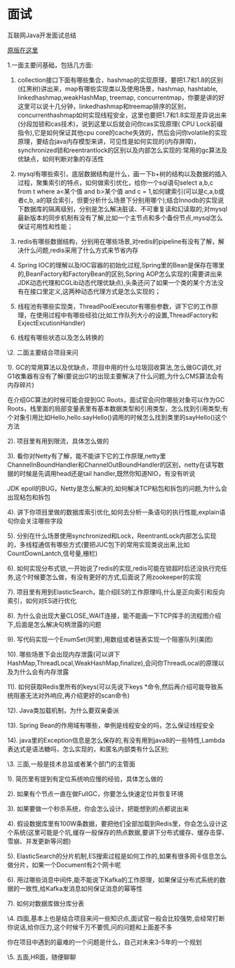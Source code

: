# 面试

互联网Java开发面试总结  

[原版在这里](http://xinsheng.huawei.com/cn/index.php?app=forum&mod=Detail&act=index&id=3885437)

1.一面主要问基础，包括几方面:

1) collection接口下面有哪些集合，hashmap的实现原理，要把1.7和1.8的区别(红黑树)讲出来，map有哪些实现类以及使用场景，hashmap, hashtable, linkedhashmap,weakHashMap, treemap, concurrentmap，你要是讲的好这里可以说十几分钟，linkedhashmap和treemap排序的区别，concurrenthashmap如何实现线程安全，这里也要把1.7和1.8实现差异说出来(分段加锁和cas技术)，说到这里以后就会问你cas实现原理( CPU Lock前缀指令),它是如何保证其他cpu core的cache失效的，然后会问你volatile的实现原理，要结合java内存模型来讲，可见性是如何实现的(内存屏障)，synchronized锁和reentrantlock的区别以及内部怎么实现的:常用的gc算法及优缺点，如何判断对象的存活性

 

2) mysql有哪些索引，底层数据结构是什么，画一下b+树的结构以及数据的插入过程，聚集索引的特点，如何做索引优化，给你一个sql语句select a,b,c from t where a<某个值 and  b>某个值 and c = 1,如何建索引(可以是c,a,b或者c,b, a的联合索引，但要分析什么场景下分别用哪个);结合Innodb的实现说下数据库的隔离级别，分别是怎么解决脏读、不可重复读和幻读取的;对mysql最新版本的同步机制有没有了解,比如一个主节点和多个备份节点,mysql怎么保证可用性和性能；

 

3) redis有哪些数据结构，分别用在哪些场景,对redis的pipeline有没有了解，解决什么问题,redis采用了什么方式来节省内存

 

4) Spring IOC的理解以及IOC容器的初始化过程,Spring里的Bean是保存在哪里的,BeanFactory和FactoryBean的区别,Spring AOP怎么实现的(需要讲出来JDK动态代理和CGLib动态代理优缺点),头条还问了如果一个类的某个方法没有在接口里定义,这两种动态代理方式是怎么实现的；

 

 

5) 线程池有哪些实现类，ThreadPoolExecutor有哪些参数，讲下它的工作原理，在使用过程中有哪些经验(比如工作队列大小的设置,ThreadFactory和ExjectExcutionHandler)

 

6) 线程有哪些状态以及怎么转换的

 

\2. 二面主要结合项目来问

 

1). GC的常用算法以及优缺点，项目中用的什么垃圾回收算法,怎么做GC调优,对G1收集器有没有了解(要说出G1的出现主要解决了什么问题,为什么CMS算法会有内存碎片)

在介绍GC算法的时候可能会提到GC Roots，面试官会问你哪些对象可以作为GC Roots，栈里面的局部变量表里有基本数据类型和引用类型，怎么找到引用类型;有个对象引用比如Hello,hello.sayHello()调用的时候怎么找到类里的sayHello()这个方法

 

2). 项目里有用到限流，具体怎么做的

 

3). 看你对Netty有了解，能不能讲下它的工作原理,netty里ChannelInBoundHandler和ChannelOutBoundHandler的区别，netty在读写数据的时候是先调用head还是tail handler,既然你知道NIO，有没有听说

JDK epoll的BUG，Netty是怎么解决的,如何解决TCP粘包和拆包的问题,为什么会出现粘包和拆包

 

4). 讲下你项目里做的数据库索引优化,如何去分析一条语句的执行性能,explain语句你会关注哪些字段

 

5). 分别在什么场景使用synchronized和Lock，ReentrantLock内部怎么实现的，多线程通信有哪些方式(要把JUC包下的常用实现类说出来,比如CountDownLantch,信号量,栅栏)

 

6). 如何实现分布式锁,一开始说了redis的实现,redis可能在锁超时后还没执行完任务,这个时候要怎么做，有没有更好的方式,后面说了用zookeeper的实现

 

7). 项目里有用到ElasticSearch，能介绍ES的工作原理吗,什么是正向索引和反向索引，如何对ES进行优化

 

8). 为什么会出现大量CLOSE_WAIT连接，能不能画一下TCP挥手的流程图介绍下,后面是怎么解决句柄泄露的问题

 

9). 写代码实现一个EnumSet(阿里),用数组或者链表实现一个阻塞队列(美团)

 

10). 哪些场景下会出现内存泄露(可以讲下HashMap,ThreadLocal,WeakHashMap,finalize),会问你ThreadLocal的原理以及为什么会有内存泄露

 

11). 如何获取Redis里所有的keys(可以先说下keys *命令,然后再介绍可能导致系统阻塞无法对外响应,再介绍更好的scan命令)

 

12). Java类加载机制，为什么要双亲委派

 

13). Spring Bean的作用域有哪些，单例是线程安全的吗，怎么保证线程安全

 

14). java里的Exception信息是怎么保存的,有没有用到java8的一些特性,Lambda表达式是语法糖吗，怎么实现的，和匿名内部类有什么区别; 

 

\3. 三面,一般是技术总监或者某个部门的主管面

 

1). 简历里有提到有定位系统响应慢的经验，具体怎么做的

 

2). 如果有个节点一直在做FullGC，你要怎么快速定位并恢复环境

 

3). 如果要做一个秒杀系统，你会怎么设计，把能想到的点都说出来

 

4). 假设数据库里有100W条数据，要把他们全部加载到Redis里，你会怎么设计这个系统(这里可能是个坑,缓存一般保存的热点数据,要讲下分布式缓存、缓存击穿、雪崩、并发更新等问题)

 

5). ElasticSearch的分片机制,ES搜索过程是如何工作的,如果有很多网卡信息怎么做分片，如果一个Document有2个网卡呢

 

6). 用过哪些消息中间件,能不能说下Kafka的工作原理，如果保证分布式系统的数据的一致性,给Kafka发消息如何保证消息的幂等性

 

7). 如何对数据库做分库分表

 

\4. 四面,基本上也是结合项目来问一些知识点,面试官一般会比较强势,会经常打断你说话,给你压力,这个时候千万不要慌,问的问题和上面差不多

 

你在项目中遇到的最难的一个问题是什么，自己对未来3-5年的一个规划

 

\5. 五面,HR面，随便聊聊

 